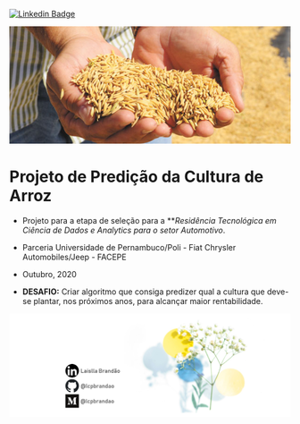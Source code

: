 [![Linkedin Badge](https://img.shields.io/badge/-LaisllaBrandão-blue?style=flat-square&logo=Linkedin&logoColor=white&link=https://www.linkedin.com/in/laislla-pinheiro-brandão-19762229/)](https://www.linkedin.com/in/laislla-pinheiro-brandão-19762229/)

![arroz](arroz.jpg)
# Projeto de Predição da Cultura de Arroz

* Projeto para a etapa de seleção para a ***Residência Tecnológica em Ciência de Dados e Analytics para o setor Automotivo*.
* Parceria Universidade de Pernambuco/Poli - Fiat Chrysler Automobiles/Jeep - FACEPE
* Outubro, 2020

* **DESAFIO:** 
    Criar algoritmo que consiga predizer qual a cultura que deve-se plantar, nos próximos anos, para alcançar maior rentabilidade.

![logo_lcpbrandao](logo_lcpbrandao.png)
